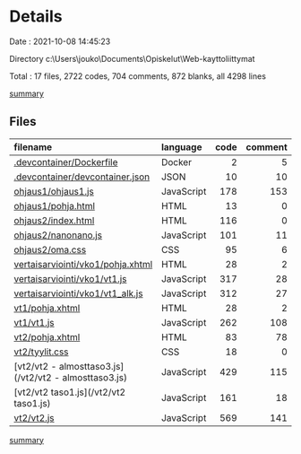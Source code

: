 # Details

Date : 2021-10-08 14:45:23

Directory c:\Users\jouko\Documents\Opiskelut\Web-kayttoliittymat

Total : 17 files,  2722 codes, 704 comments, 872 blanks, all 4298 lines

[summary](results.md)

## Files
| filename | language | code | comment | blank | total |
| :--- | :--- | ---: | ---: | ---: | ---: |
| [.devcontainer/Dockerfile](/.devcontainer/Dockerfile) | Docker | 2 | 5 | 5 | 12 |
| [.devcontainer/devcontainer.json](/.devcontainer/devcontainer.json) | JSON | 10 | 10 | 6 | 26 |
| [ohjaus1/ohjaus1.js](/ohjaus1/ohjaus1.js) | JavaScript | 178 | 153 | 67 | 398 |
| [ohjaus1/pohja.html](/ohjaus1/pohja.html) | HTML | 13 | 0 | 0 | 13 |
| [ohjaus2/index.html](/ohjaus2/index.html) | HTML | 116 | 0 | 33 | 149 |
| [ohjaus2/nanonano.js](/ohjaus2/nanonano.js) | JavaScript | 101 | 11 | 42 | 154 |
| [ohjaus2/oma.css](/ohjaus2/oma.css) | CSS | 95 | 6 | 28 | 129 |
| [vertaisarviointi/vko1/pohja.xhtml](/vertaisarviointi/vko1/pohja.xhtml) | HTML | 28 | 2 | 2 | 32 |
| [vertaisarviointi/vko1/vt1.js](/vertaisarviointi/vko1/vt1.js) | JavaScript | 317 | 28 | 59 | 404 |
| [vertaisarviointi/vko1/vt1_alk.js](/vertaisarviointi/vko1/vt1_alk.js) | JavaScript | 312 | 27 | 55 | 394 |
| [vt1/pohja.xhtml](/vt1/pohja.xhtml) | HTML | 28 | 2 | 2 | 32 |
| [vt1/vt1.js](/vt1/vt1.js) | JavaScript | 262 | 108 | 80 | 450 |
| [vt2/pohja.xhtml](/vt2/pohja.xhtml) | HTML | 83 | 78 | 19 | 180 |
| [vt2/tyylit.css](/vt2/tyylit.css) | CSS | 18 | 0 | 8 | 26 |
| [vt2/vt2 - almosttaso3.js](/vt2/vt2 - almosttaso3.js) | JavaScript | 429 | 115 | 188 | 732 |
| [vt2/vt2 taso1.js](/vt2/vt2 taso1.js) | JavaScript | 161 | 18 | 57 | 236 |
| [vt2/vt2.js](/vt2/vt2.js) | JavaScript | 569 | 141 | 221 | 931 |

[summary](results.md)